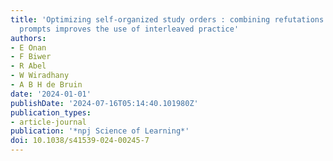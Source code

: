 ```yaml
---
title: 'Optimizing self-organized study orders : combining refutations and metacognitive
  prompts improves the use of interleaved practice'
authors:
- E Onan
- F Biwer
- R Abel
- W Wiradhany
- A B H de Bruin
date: '2024-01-01'
publishDate: '2024-07-16T05:14:40.101980Z'
publication_types:
- article-journal
publication: '*npj Science of Learning*'
doi: 10.1038/s41539-024-00245-7
---
```

